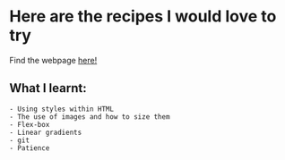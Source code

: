 # Here are the recipes I would love to try
Find the webpage [here!](https://queencyanide6.github.io/odin-recipes/)

## What I learnt:
    - Using styles within HTML
    - The use of images and how to size them
    - Flex-box
    - Linear gradients
    - git
    - Patience
